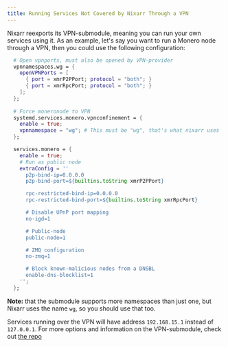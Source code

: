 ```yaml
---
title: Running Services Not Covered by Nixarr Through a VPN
---
```


Nixarr reexports its VPN-submodule, meaning you can run your own services
using it. As an example, let's say you want to run a Monero node
through a VPN, then you could use the following configuration:

```nix {.numberLines}
  # Open vpnports, must also be opened by VPN-provider
  vpnnamespaces.wg = {
    openVPNPorts = [ 
      { port = xmrP2PPort; protocol = "both"; }
      { port = xmrRpcPort; protocol = "both"; }
    ];
  };
  
  # Force moneronode to VPN
  systemd.services.monero.vpnconfinement = {
    enable = true;
    vpnnamespace = "wg"; # This must be "wg", that's what nixarr uses
  };

  services.monero = {
    enable = true;
    # Run as public node
    extraConfig = ''
      p2p-bind-ip=0.0.0.0
      p2p-bind-port=${builtins.toString xmrP2PPort}

      rpc-restricted-bind-ip=0.0.0.0
      rpc-restricted-bind-port=${builtins.toString xmrRpcPort}

      # Disable UPnP port mapping
      no-igd=1

      # Public-node
      public-node=1

      # ZMQ configuration
      no-zmq=1

      # Block known-malicious nodes from a DNSBL
      enable-dns-blocklist=1
    '';
  };
```

**Note:** that the submodule supports more namespaces than just one, but Nixarr
uses the name `wg`, so you should use that too.

Services running over the VPN will have address `192.168.15.1` instead of
`127.0.0.1`. For more options and information on the VPN-submodule, check out
[the repo](https://github.com/Maroka-chan/VPN-Confinement)
